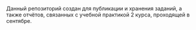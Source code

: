 Данный репозиторий создан для публикации и хранения заданий, а также отчётов, связанных с учебной практикой 2 курса, проходящей в сентябре.
